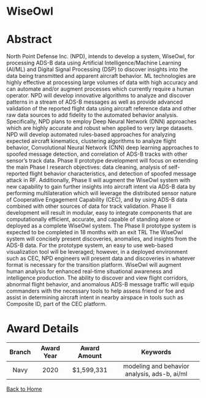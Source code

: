
WiseOwl
=======

# Abstract


North Point Defense Inc. (NPD), intends to develop a system, WiseOwl, for processing ADS-B data using Artificial Intelligence/Machine Learning (AI/ML) and Digital Signal Processing (DSP) to discover insights into the data being transmitted and apparent aircraft behavior. ML technologies are highly effective at processing large volumes of data with high accuracy and can automate and/or augment processes which currently require a human operator. NPD will develop innovative algorithms to analyze and discover patterns in a stream of ADS-B messages as well as provide advanced validation of the reported flight data using aircraft reference data and other raw data sources to add fidelity to the automated behavior analysis. Specifically, NPD plans to employ Deep Neural Network (DNN) approaches which are highly accurate and robust when applied to very large datasets. NPD will develop automated rules-based approaches for analyzing expected aircraft kinematics, clustering algorithms to analyze flight behavior, Convolutional Neural Network (CNN) deep learning approaches to spoofed message detection, and correlation of ADS-B tracks with other sensor’s track data. Phase II prototype development will focus on extending the main Phase I research objectives: data cleaning, analysis of self-reported flight behavior characteristics, and detection of spoofed message attack in RF. Additionally, Phase II will augment the WiseOwl system with new capability to gain further insights into aircraft intent via ADS-B data by performing multilateration which will leverage the distributed sensor nature of Cooperative Engagement Capability (CEC), and by using ADS-B data combined with other sources of data for track validation. Phase II development will result in modular, easy to integrate components that are computationally efficient, accurate, and capable of standing alone or deployed as a complete WiseOwl system. The Phase II prototype system is expected to be completed in 18 months with an exit TRL The WiseOwl system will concisely present discoveries, anomalies, and insights from the ADS-B data. For the prototype system, an easy to use web-based visualization tool will be leveraged; however, in a deployed environment such as CEC, NPD engineers will present data and discoveries in whatever format is necessary for the transition platform. WiseOwl will augment human analysis for enhanced real-time situational awareness and intelligence production. The ability to discover and view flight corridors, abnormal flight behavior, and anomalous ADS-B message traffic will equip commanders with the necessary tools to help assess friend or foe and assist in determining aircraft intent in nearby airspace in tools such as Composite ID, part of the CEC platform.  

# Award Details

|Branch|Award Year|Award Amount|Keywords|
| :---: | :---: | :---: | :---: |
|Navy|2020|$1,599,331|modeling and behavior analysis, ads-b, ai/ml|
  
  


[Back to Home](https://github.com/chrischow/dod_sbir_awards/Reports/JH/#2108)